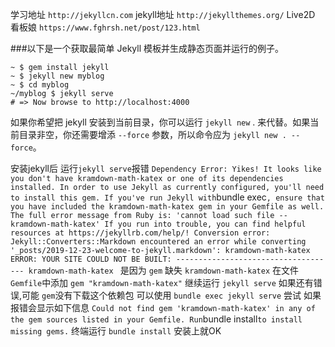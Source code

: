 



学习地址 `http://jekyllcn.com`
jekyll地址 `http://jekyllthemes.org/`
Live2D 看板娘 `https://www.fghrsh.net/post/123.html`


###以下是一个获取最简单 Jekyll 模板并生成静态页面并运行的例子。

```
~ $ gem install jekyll
~ $ jekyll new myblog
~ $ cd myblog
~/myblog $ jekyll serve
# => Now browse to http://localhost:4000
```

如果你希望把 jekyll 安装到当前目录，你可以运行 `jekyll new` . 来代替。如果当前目录非空，你还需要增添 `--force` 参数，所以命令应为 `jekyll new . --force`。


安装jekyll后 
运行`jekyll serve`报错
`
Dependency Error: Yikes! It looks like you don't have kramdown-math-katex or one of its dependencies installed. In order to use Jekyll as currently configured, you'll need to install this gem. If you've run Jekyll with `bundle exec`, ensure that you have included the kramdown-math-katex gem in your Gemfile as well. The full error message from Ruby is: 'cannot load such file -- kramdown-math-katex' If you run into trouble, you can find helpful resources at https://jekyllrb.com/help/!
  Conversion error: Jekyll::Converters::Markdown encountered an error while converting '_posts/2019-12-23-welcome-to-jekyll.markdown':
                    kramdown-math-katex
             ERROR: YOUR SITE COULD NOT BE BUILT:
                    ------------------------------------
                    kramdown-math-katex
`
是因为 `gem` 缺失 `kramdown-math-katex`
在文件 `Gemfile`中添加 `gem "kramdown-math-katex"`
继续运行 `jekyll serve`
如果还有错误,可能 `gem`没有下载这个依赖包
可以使用 `bundle exec jekyll serve` 尝试
如果报错会显示如下信息
`
Could not find gem 'kramdown-math-katex' in any of the gem sources listed in your Gemfile.
Run `bundle install` to install missing gems.
`
终端运行 `bundle install` 安装上就OK
